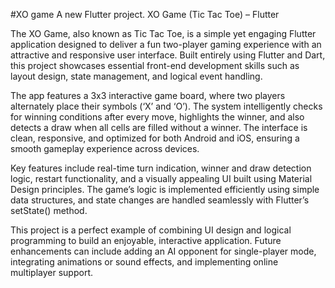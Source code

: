 #XO game
A new Flutter project.
XO Game (Tic Tac Toe) – Flutter

The XO Game, also known as Tic Tac Toe, is a simple yet engaging Flutter application designed to deliver a fun two-player gaming experience with an attractive and responsive user interface. Built entirely using Flutter and Dart, this project showcases essential front-end development skills such as layout design, state management, and logical event handling.

The app features a 3x3 interactive game board, where two players alternately place their symbols (‘X’ and ‘O’). The system intelligently checks for winning conditions after every move, highlights the winner, and also detects a draw when all cells are filled without a winner. The interface is clean, responsive, and optimized for both Android and iOS, ensuring a smooth gameplay experience across devices.

Key features include real-time turn indication, winner and draw detection logic, restart functionality, and a visually appealing UI built using Material Design principles. The game’s logic is implemented efficiently using simple data structures, and state changes are handled seamlessly with Flutter’s setState() method.

This project is a perfect example of combining UI design and logical programming to build an enjoyable, interactive application. Future enhancements can include adding an AI opponent for single-player mode, integrating animations or sound effects, and implementing online multiplayer support.
